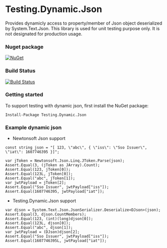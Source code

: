 # Testing.Dynamic.Json

Provides dynamicly access to property/member of Json object deserialized by System.Text.Json. This library is used for unit testing purpose only. It is not designated for production usage.

### Nuget package

[![NuGet](https://img.shields.io/nuget/v/Testing.Dynamic.Json.svg?style=flat-square&label=nuget&colorB=00b200)](https://www.nuget.org/packages/Testing.Dynamic.Json/)

### Build Status

[![Build Status](https://img.shields.io/endpoint.svg?url=https%3A%2F%2Factions-badge.atrox.dev%2FNetLah%2FDynamic.Json%2Fbadge%3Fref%3Dmain&style=flat)](https://actions-badge.atrox.dev/NetLah/Dynamic.Json/goto?ref=main)

### Getting started

To support testing with dynamic json, first install the NuGet package:

```
Install-Package Testing.Dynamic.Json
```

### Example dynamic json

- Newtonsoft Json support

```
const string json = "[ 123, \"abc\", { \"iss\": \"Sso Issuer\", \"iat\": 1607746395 }]";

var jToken = Newtonsoft.Json.Linq.JToken.Parse(json);
Assert.Equal(3, (jToken as JArray).Count);
Assert.Equal(123, jToken[0]);
Assert.Equal(123L, jToken[0]);
Assert.Equal("abc", jToken[1]);
var jwtPayload = jToken[2];
Assert.Equal("Sso Issuer", jwtPayload["iss"]);
Assert.Equal(1607746395, jwtPayload["iat"]);
```

- Testing.Dynamic.Json support

```
var djson = System.Text.Json.JsonSerializer.Deserialize<DJson>(json);
Assert.Equal(3, djson.CountMembers);
Assert.Equal(123, (int)(long)djson[0]);
Assert.Equal(123L, djson[0]);
Assert.Equal("abc", djson[1]);
var jwtPayload = (DJson)djson[2];
Assert.Equal("Sso Issuer", jwtPayload["iss"]);
Assert.Equal(1607746395L, jwtPayload["iat"]);
```

